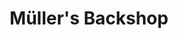 ---
title: "Müller's Backshop"
url: /fulda/muellers-backshop-johannes-nehring-strasse/
shop: Lebensmittel
---